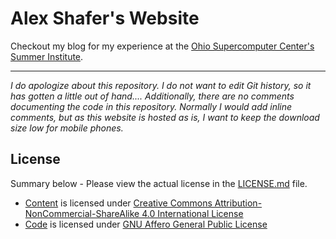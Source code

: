 # Alex Shafer's Website

Checkout my blog for my experience at the [Ohio Supercomputer Center's Summer
Institute](https://enzankiars.me/blog).

---

*I do apologize about this repository.  I do not want to edit Git history, so
it has gotten a little out of hand....  Additionally, there are no comments
documenting the code in this repository.  Normally I would add inline comments,
but as this website is hosted as is, I want to keep the download size low for
mobile phones.*

## License

Summary below - Please view the actual license in the [LICENSE.md](LICENSE.md) file.

* [Content](#content) is licensed under [Creative Commons Attribution-NonCommercial-ShareAlike 4.0 International License](https://creativecommons.org/licenses/by-nc-sa/4.0/)
* [Code](#content) is licensed under [GNU Affero General Public License](https://www.gnu.org/licenses/agpl.html)
